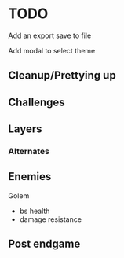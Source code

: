 # TODO #

Add an export save to file

Add modal to select theme

## Cleanup/Prettying up ##

## Challenges ##

## Layers ##

### Alternates ###

## Enemies ##

Golem

- bs health
- damage resistance

## Post endgame ##
